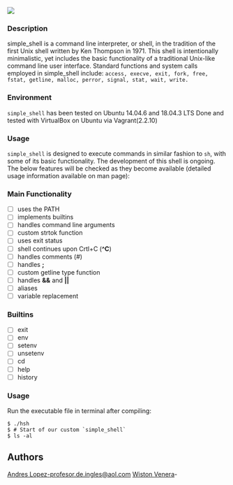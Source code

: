 ![](https://imgur.com/tBYOSbs.png)

### Description
simple_shell is a command line interpreter, or shell, in the tradition of the first Unix shell written by Ken Thompson in 1971. This shell is intentionally minimalistic, yet includes the basic functionality of a traditional Unix-like command line user interface.
Standard functions and system calls employed in simple_shell include:
   `access, execve, exit, fork, free, fstat, getline, malloc, perror, signal, stat, wait, write.`

### Environment
`simple_shell` has been tested on Ubuntu 14.04.6 and 18.04.3 LTS
Done and tested with VirtualBox on Ubuntu via Vagrant(2.2.10)

### Usage

`simple_shell` is designed to execute commands in similar fashion to `sh`, with some of its basic functionality. The development of this shell is ongoing. The below features will be checked as they become available (detailed usage information available on man page):


### Main Functionality
- [ ] uses the PATH
- [ ] implements builtins
- [ ] handles command line arguments
- [ ] custom strtok function
- [ ] uses exit status
- [ ] shell continues upon Crtl+C (**^C**)
- [ ] handles comments (#)
- [ ] handles **;**
- [ ] custom getline type function
- [ ] handles **&&** and **||**
- [ ] aliases
- [ ] variable replacement

### Builtins

- [ ] exit
- [ ] env
- [ ] setenv
- [ ] unsetenv
- [ ] cd
- [ ] help
- [ ] history

### Usage

Run the executable file in terminal after compiling:
```
$ ./hsh
$ # Start of our custom `simple_shell`
$ ls -al
```

## Authors
[Andres Lopez](https://github.com/andylopezr)-profesor.de.ingles@aol.com
[Wiston Venera](http://github.com/wisvem)-
